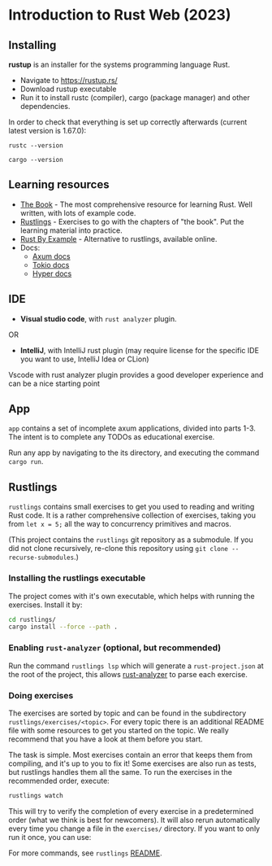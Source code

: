 # Introduction to Rust Web (2023)

## Installing

**rustup** is an installer for the systems programming language Rust. 

- Navigate to <https://rustup.rs/>
- Download rustup executable
- Run it to install rustc (compiler), cargo (package manager) and other dependencies.

In order to check that everything is set up correctly afterwards (current latest version is 1.67.0):

``rustc --version``

``cargo --version``

## Learning resources

- [The Book](https://doc.rust-lang.org/book/index.html) - The most comprehensive resource for learning Rust. Well written, with lots of example code.
- [Rustlings](https://github.com/rust-lang/rustlings) - Exercises to go with the chapters of "the book". Put the learning material into practice. 
- [Rust By Example](https://doc.rust-lang.org/rust-by-example/index.html) - Alternative to rustlings, available online.
- Docs:
  - [Axum docs](https://docs.rs/axum/latest/axum/index.html​)
  - [Tokio docs](https://docs.rs/axum/latest/tokio/index.html)​
  - [Hyper docs](https://docs.rs/axum/latest/hyper/index.html)

## IDE

- **Visual studio code**, with ``rust analyzer`` plugin.

OR

- **IntelliJ**, with IntelliJ rust plugin (may require license for the specific IDE you want to use, IntelliJ Idea or CLion)

Vscode with rust analyzer plugin provides a good developer experience and can be a nice starting point



## App

``app`` contains a set of incomplete axum applications, divided into parts 1-3. The intent is to complete any TODOs as educational exercise.

Run any app by navigating to the its directory, and executing the command ``cargo run``.

## Rustlings

``rustlings`` contains small exercises to get you used to reading and writing Rust code. It is a rather comprehensive collection of exercises, taking you from ``let x = 5;`` all the way to concurrency primitives and macros.

(This project contains the ``rustlings`` git repository as a submodule. If you did not clone recursively, re-clone this repository using ``git clone --recurse-submodules``.)


### Installing the rustlings executable

The project comes with it's own executable, which helps with running the exercises. Install it by:

```bash
cd rustlings/
cargo install --force --path .
```

### Enabling `rust-analyzer` (optional, but recommended)

Run the command `rustlings lsp` which will generate a `rust-project.json` at the root of the project, this allows [rust-analyzer](https://rust-analyzer.github.io/) to parse each exercise.

### Doing exercises

The exercises are sorted by topic and can be found in the subdirectory `rustlings/exercises/<topic>`. For every topic there is an additional README file with some resources to get you started on the topic. We really recommend that you have a look at them before you start.

The task is simple. Most exercises contain an error that keeps them from compiling, and it's up to you to fix it! Some exercises are also run as tests, but rustlings handles them all the same. To run the exercises in the recommended order, execute:

```bash
rustlings watch
```

This will try to verify the completion of every exercise in a predetermined order (what we think is best for newcomers). It will also rerun automatically every time you change a file in the `exercises/` directory. If you want to only run it once, you can use:

For more commands, see ``rustlings`` [README](rustlings/README.md).

